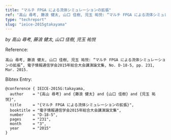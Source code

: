 ```yaml
---
title: "マルチ FPGA による流体シミュレーションの拡張"
ref: "高山 尋考, 藤浪 健太, 山口 佳樹, 児玉 祐悦: “マルチ FPGA による流体シミュレーションの拡張”, 電子情報通信学会2015年総合大会講演論文集, No. D-18-5, pp. 231, Mar. 2015."
type: "techreport"
slug: "ieice-2015gtakayama"
---
```


_by 高山 尋考, 藤浪 健太, 山口 佳樹, 児玉 祐悦_

Reference:

```
高山 尋考, 藤浪 健太, 山口 佳樹, 児玉 祐悦: “マルチ FPGA による流体シミュレーションの拡張”, 電子情報通信学会2015年総合大会講演論文集, No. D-18-5, pp. 231, Mar. 2015.
```

Bibtex Entry:

```
@conference { IEICE-2015G:takayama,
  author    = "{高山 尋考} and {藤浪 健太} and {山口 佳樹} and {児玉 祐悦}",
  title     = "{マルチ FPGA による流体シミュレーションの拡張}",
  booktitle = "電子情報通信学会2015年総合大会講演論文集",
  number    = "D-18-5",
  pages     = "231",
  month     = "3",
  year      = "2015"
}
```
